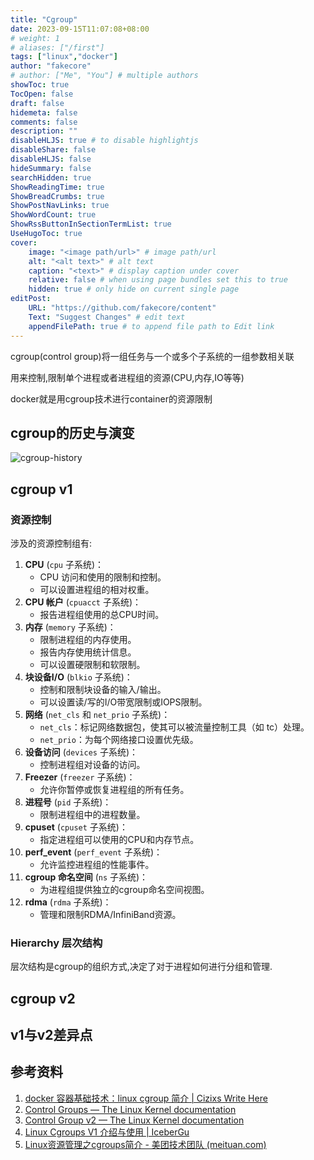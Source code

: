 ```yaml
---
title: "Cgroup"
date: 2023-09-15T11:07:08+08:00
# weight: 1
# aliases: ["/first"]
tags: ["linux","docker"]
author: "fakecore"
# author: ["Me", "You"] # multiple authors
showToc: true
TocOpen: false
draft: false
hidemeta: false
comments: false
description: ""
disableHLJS: true # to disable highlightjs
disableShare: false
disableHLJS: false
hideSummary: false
searchHidden: true
ShowReadingTime: true
ShowBreadCrumbs: true
ShowPostNavLinks: true
ShowWordCount: true
ShowRssButtonInSectionTermList: true
UseHugoToc: true
cover:
    image: "<image path/url>" # image path/url
    alt: "<alt text>" # alt text
    caption: "<text>" # display caption under cover
    relative: false # when using page bundles set this to true
    hidden: true # only hide on current single page
editPost:
    URL: "https://github.com/fakecore/content"
    Text: "Suggest Changes" # edit text
    appendFilePath: true # to append file path to Edit link
---
```


cgroup(control group)将一组任务与一个或多个子系统的一组参数相关联

用来控制,限制单个进程或者进程组的资源(CPU,内存,IO等等)

docker就是用cgroup技术进行container的资源限制



## cgroup的历史与演变

![cgroup-history](/linux-cgroup.assets/cgroup-history-1694748942837-2.png)



## cgroup v1



### 资源控制

涉及的资源控制组有:

1. **CPU** (`cpu` 子系统)：
   - CPU 访问和使用的限制和控制。
   - 可以设置进程组的相对权重。
2. **CPU 帐户** (`cpuacct` 子系统)：
   - 报告进程组使用的总CPU时间。
3. **内存** (`memory` 子系统)：
   - 限制进程组的内存使用。
   - 报告内存使用统计信息。
   - 可以设置硬限制和软限制。
4. **块设备I/O** (`blkio` 子系统)：
   - 控制和限制块设备的输入/输出。
   - 可以设置读/写的I/O带宽限制或IOPS限制。
5. **网络** (`net_cls` 和 `net_prio` 子系统)：
   - `net_cls`：标记网络数据包，使其可以被流量控制工具（如 tc）处理。
   - `net_prio`：为每个网络接口设置优先级。
6. **设备访问** (`devices` 子系统)：
   - 控制进程组对设备的访问。
7. **Freezer** (`freezer` 子系统)：
   - 允许你暂停或恢复进程组的所有任务。
8. **进程号** (`pid` 子系统)：
   - 限制进程组中的进程数量。
9. **cpuset** (`cpuset` 子系统)：
   - 指定进程组可以使用的CPU和内存节点。
10. **perf_event** (`perf_event` 子系统)：
    - 允许监控进程组的性能事件。
11. **cgroup 命名空间** (`ns` 子系统)：
    - 为进程组提供独立的cgroup命名空间视图。
12. **rdma** (`rdma` 子系统)：
    - 管理和限制RDMA/InfiniBand资源。

### Hierarchy 层次结构

层次结构是cgroup的组织方式,决定了对于进程如何进行分组和管理.







## cgroup v2



## v1与v2差异点







## 参考资料

1. [docker 容器基础技术：linux cgroup 简介 | Cizixs Write Here](https://cizixs.com/2017/08/25/linux-cgroup/)
2. [Control Groups — The Linux Kernel documentation](https://www.kernel.org/doc/html/v5.10/admin-guide/cgroup-v1/cgroups.html)
3. [Control Group v2 — The Linux Kernel documentation](https://www.kernel.org/doc/html/v5.10/admin-guide/cgroup-v2.html)
4. [Linux Cgroups V1 介绍与使用 | IceberGu](https://icebergu.com/archives/linux-cgroups-v1)
5. [Linux资源管理之cgroups简介 - 美团技术团队 (meituan.com)](https://tech.meituan.com/2015/03/31/cgroups.html)
